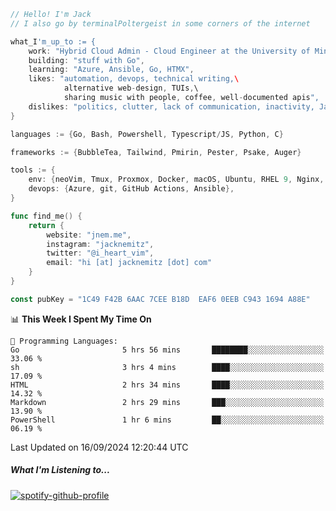 ```go
// Hello! I'm Jack
// I also go by terminalPoltergeist in some corners of the internet

what_I'm_up_to := {
    work: "Hybrid Cloud Admin - Cloud Engineer at the University of Minnesota",
    building: "stuff with Go",
    learning: "Azure, Ansible, Go, HTMX",
    likes: "automation, devops, technical writing,\
            alternative web-design, TUIs,\
            sharing music with people, coffee, well-documented apis",
    dislikes: "politics, clutter, lack of communication, inactivity, Java",
}

languages := {Go, Bash, Powershell, Typescript/JS, Python, C}

frameworks := {BubbleTea, Tailwind, Pmirin, Pester, Psake, Auger}

tools := {
    env: {neoVim, Tmux, Proxmox, Docker, macOS, Ubuntu, RHEL 9, Nginx, DigitalOcean, Cloudflare},
    devops: {Azure, git, GitHub Actions, Ansible},
}

func find_me() {
    return {
        website: "jnem.me",
        instagram: "jacknemitz",
        twitter: "@i_heart_vim",
        email: "hi [at] jacknemitz [dot] com"
    }
}

const pubKey = "1C49 F42B 6AAC 7CEE B18D  EAF6 0EEB C943 1694 A88E"
```

<!--START_SECTION:waka-->
📊 **This Week I Spent My Time On** 

```text
💬 Programming Languages: 
Go                       5 hrs 56 mins       ████████░░░░░░░░░░░░░░░░░   33.06 % 
sh                       3 hrs 4 mins        ████░░░░░░░░░░░░░░░░░░░░░   17.09 % 
HTML                     2 hrs 34 mins       ████░░░░░░░░░░░░░░░░░░░░░   14.32 % 
Markdown                 2 hrs 29 mins       ███░░░░░░░░░░░░░░░░░░░░░░   13.90 % 
PowerShell               1 hr 6 mins         ██░░░░░░░░░░░░░░░░░░░░░░░   06.19 % 
```


 Last Updated on 16/09/2024 12:20:44 UTC
<!--END_SECTION:waka-->

##### What I'm Listening to...

[![spotify-github-profile](https://jnem.me/listening-item?maxAge=2592000)](https://jnem.me/listening)
